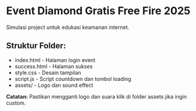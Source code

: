 # Event Diamond Gratis Free Fire 2025

Simulasi project untuk edukasi keamanan internet.

## Struktur Folder:
- index.html - Halaman login event
- success.html - Halaman sukses
- style.css - Desain tampilan
- script.js - Script countdown dan tombol loading
- assets/ - Logo dan sound effect

**Catatan:**
Pastikan mengganti logo dan suara klik di folder assets jika ingin custom.

